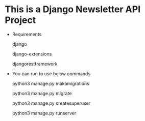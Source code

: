 # This is a Django Newsletter API Project

- Requirements

  django

  django-extensions

  djangorestframework

- You can run to use below commands

  python3 manage.py makamigrations

  python3 manage.py migrate

  python3 manage.py createsuperuser

  python3 manage.py runserver
